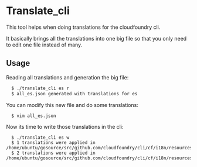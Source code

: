 Translate_cli
=============

This tool helps when doing translations for the cloudfoundry cli.

It basically brings all the translations into one big file so that you only need to edit one file instead of many.

## Usage

Reading all translations and generation the big file:

```bash
  $ ./translate_cli es r
  $ all_es.json generated with translations for es
```

You can modify this new file and do some translations:

```
  $ vim all_es.json
```

Now its time to write those translations in the cli:

```
  $ ./translate_cli es w
  $ 1 translations were applied in /home/ubuntu/gosource/src/github.com/cloudfoundry/cli/cf/i18n/resources/es/cf/command_runner/es_ES.all.json
  $ 2 translations were applied in /home/ubuntu/gosource/src/github.com/cloudfoundry/cli/cf/i18n/resources/es/cf/terminal/es_ES.all.json
```

